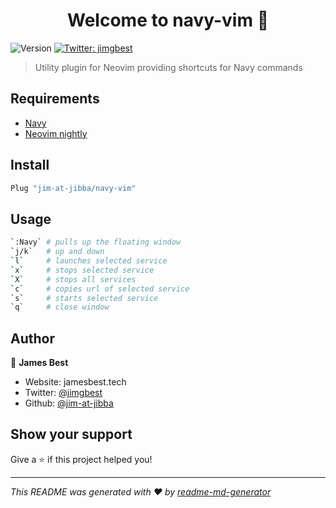 <h1 align="center">Welcome to navy-vim 👋</h1>
<p>
  <img alt="Version" src="https://img.shields.io/badge/version-1.0-blue.svg?cacheSeconds=2592000" />
  <a href="https://twitter.com/jimgbest" target="_blank">
    <img alt="Twitter: jimgbest" src="https://img.shields.io/twitter/follow/jimgbest.svg?style=social" />
  </a>
</p>

> Utility plugin for Neovim providing shortcuts for Navy commands

## Requirements

- [Navy](https://www.npmjs.com/package/navy)
- [Neovim nightly](https://github.com/neovim/neovim/releases)


## Install

```sh
Plug "jim-at-jibba/navy-vim"
```

## Usage

```sh
`:Navy` # pulls up the floating window
`j/k`   # up and down
`l`     # launches selected service
`x`     # stops selected service
`X`     # stops all services
`c`     # copies url of selected service
`s`     # starts selected service
`q`     # close window
```

## Author

👤 **James Best**

* Website: jamesbest.tech
* Twitter: [@jimgbest](https://twitter.com/jimgbest)
* Github: [@jim-at-jibba](https://github.com/jim-at-jibba)

## Show your support

Give a ⭐️ if this project helped you!

***
_This README was generated with ❤️ by [readme-md-generator](https://github.com/kefranabg/readme-md-generator)_
